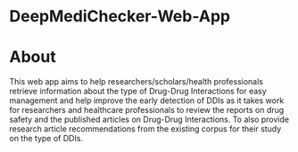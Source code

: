 # DeepMediChecker-Web-App

# About

This web app aims to help researchers/scholars/health professionals retrieve information about the type of Drug-Drug Interactions for easy management and help improve the early detection of DDIs as it takes work for researchers and healthcare professionals to review the reports on drug safety and the published articles on Drug-Drug Interactions. To also provide research article recommendations from the existing corpus for their study on the type of DDIs.


